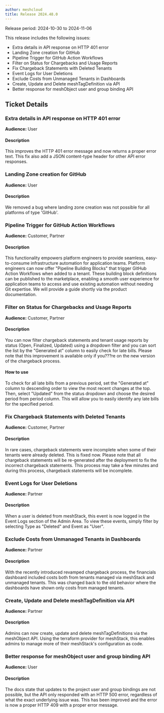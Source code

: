 ```yaml
---
author: meshcloud
title: Release 2024.48.0
---
```


Release period: 2024-10-30 to 2024-11-06

This release includes the following issues:
* Extra details in API response on HTTP 401 error
* Landing Zone creation for GitHub
* Pipeline Trigger for GitHub Action Workflows
* Filter on Status for Chargebacks and Usage Reports
* Fix Chargeback Statements with Deleted Tenants
* Event Logs for User Deletions
* Exclude Costs from Unmanaged Tenants in Dashboards
* Create, Update and Delete meshTagDefinition via API
* Better response for meshObject user and group binding API
<!--truncate-->

## Ticket Details
### Extra details in API response on HTTP 401 error
**Audience:** User<br>

#### Description
This improves the HTTP 401 error message and now returns a proper error text.
This fix also add a JSON content-type header for other API error 
responses.

### Landing Zone creation for GitHub
**Audience:** User<br>

#### Description
We removed a bug where landing zone creation was not possible
for all platforms of type 'GitHub'.

### Pipeline Trigger for GitHub Action Workflows
**Audience:** Customer, Partner<br>

#### Description
This functionality empowers platform engineers to provide seamless, easy-to-consume infrastructure automation for application teams. Platform engineers can now offer "Pipeline Building Blocks" that trigger GitHub Action Workflows when added to a tenant. These building block definitions can be published to the marketplace, enabling a smooth user experience for application teams to access and use existing automation without needing Git expertise. We will provide a guide shortly via the product documentation.

### Filter on Status for Chargebacks and Usage Reports
**Audience:** Customer, Partner<br>

#### Description
You can now filter chargeback statements and tenant usage reports by status (Open, Finalized, Updated) 
using a dropdown filter and you can sort the list by the "Generated at" column to easily check for late bills.
Please note that this improvement is available only if you???re on the new version of the chargeback process.

#### How to use
To check for all late bills from a previous period, set the "Generated at" column to descending 
order to view the most recent changes at the top. Then, select "Updated" from the status dropdown and 
choose the desired period from period column. This will allow you to easily identify any late bills for 
the specified period.

### Fix Chargeback Statements with Deleted Tenants
**Audience:** Customer, Partner<br>

#### Description
In rare cases, chargeback statements were incomplete when some of their
tenants were already deleted. This is fixed now. Please note that all
chargeback statements will be re-generated after the deployment to fix the
incorrect chargeback statements. This process may take a few minutes and
during this process, chargeback statements will be incomplete.

### Event Logs for User Deletions
**Audience:** Partner<br>

#### Description
When a user is deleted from meshStack, this event is now logged in the Event
Logs section of the Admin Area. To view these events, simply filter by
selecting Type as "Deleted" and Event as "User".

### Exclude Costs from Unmanaged Tenants in Dashboards
**Audience:** Partner<br>

#### Description
With the recently introduced revamped chargeback process, the financials
dashboard included costs both from tenants managed via meshStack and
unmanaged tenants. This was changed back to the old behavior where the
dashboards have shown only costs from managed tenants.

### Create, Update and Delete meshTagDefinition via API
**Audience:** Partner<br>

#### Description
Admins can now create, update and delete meshTagDefinitions via the meshObject API.
Using the terraform provider for meshStack, this enables admins to manage more of their 
meshStack's configuration as code.

### Better response for meshObject user and group binding API
**Audience:** User<br>

#### Description
The docs state that updates to the project user and group bindings are not possible, but the API
only responded with an HTTP 500 error, regardless of what the exact underlying issue was.
This has been improved and the error is now a proper HTTP 409 with a proper error message.

